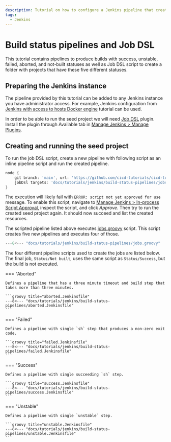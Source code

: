 ```yaml
---
description: Tutorial on how to configure a Jenkins pipeline that creates pipelines with five different statuses into a new folder using Job DSL.
tags:
  - Jenkins
---
```


# Build status pipelines and Job DSL

This tutorial contains pipelines to produce builds with success, unstable, failed, aborted, and not-built statuses as well as Job DSL script to create a folder with projects that have these five different statuses.

## Preparing the Jenkins instance

The pipeline provided by this tutorial can be added to any Jenkins instance you have administrator access. For example, Jenkins configuration from [Jenkins with access to hosts Docker engine](../jenkins-host-docker/) tutorial can be used.

In order to be able to run the seed project we will need [Job DSL](https://plugins.jenkins.io/job-dsl/) plugin. Install the plugin through Available tab in [Manage Jenkins > Manage Plugins](http://localhost:8080/pluginManager/available).

## Creating and running the seed project

To run the job DSL script, create a new pipeline with following script as an inline pipeline script and run the created pipeline.

```groovy
node {
    git branch: 'main', url: 'https://github.com/cicd-tutorials/cicd-tutorials.net.git'
    jobDsl targets: 'docs/tutorials/jenkins/build-status-pipelines/jobs.groovy'
}
```

The execution will likely fail with `ERROR: script not yet approved for use` message. To enable this script, navigate to [Manage Jenkins > In-process Script Approval](http://localhost:8080/scriptApproval/), inspect the script, and click _Approve_. Then try to run the created seed project again. It should now succeed and list the created resources.

The scripted pipeline listed above executes [jobs.groovy](./jobs.groovy) script. This script creates five new pipelines and executes four of those.

```groovy title="jobs.groovy"
---8<--- "docs/tutorials/jenkins/build-status-pipelines/jobs.groovy"
```

The four different pipeline scripts used to create the jobs are listed below. The final job, `Status/Not built`, uses the same script as `Status/Success`, but the build is not executed.

=== "Aborted"

    Defines a pipeline that has a three minute timeout and build step that takes more than three minutes.

    ```groovy title="aborted.Jenkinsfile"
    ---8<--- "docs/tutorials/jenkins/build-status-pipelines/aborted.Jenkinsfile"
    ```

=== "Failed"

    Defines a pipeline with single `sh` step that produces a non-zero exit code.

    ```groovy title="failed.Jenkinsfile"
    ---8<--- "docs/tutorials/jenkins/build-status-pipelines/failed.Jenkinsfile"
    ```

=== "Success"

    Defines a pipeline with single succeeding `sh` step.

    ```groovy title="success.Jenkinsfile"
    ---8<--- "docs/tutorials/jenkins/build-status-pipelines/success.Jenkinsfile"
    ```

=== "Unstable"

    Defines a pipeline with single `unstable` step.

    ```groovy title="unstable.Jenkinsfile"
    ---8<--- "docs/tutorials/jenkins/build-status-pipelines/unstable.Jenkinsfile"
    ```

